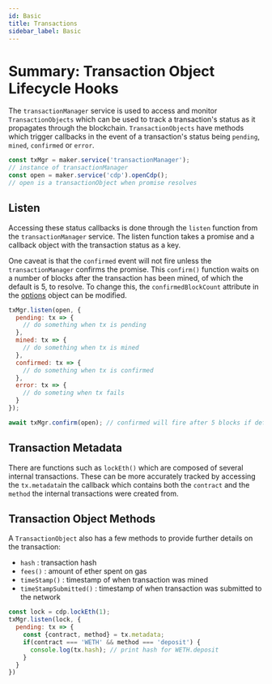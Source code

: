 ```yaml
---
id: Basic
title: Transactions
sidebar_label: Basic
---
```

# Summary: Transaction Object Lifecycle Hooks

The `transactionManager` service is used to access and monitor `TransactionObjects` which can be used to track a transaction's status as it propagates through the blockchain. `TransactionObjects` have methods which trigger callbacks in the event of a transaction's status being `pending`, `mined`, `confirmed` or `error`.

```js
const txMgr = maker.service('transactionManager');
// instance of transactionManager
const open = maker.service('cdp').openCdp();
// open is a transactionObject when promise resolves
```

## Listen

Accessing these status callbacks is done through the `listen` function from the `transactionManager` service. The listen function takes a promise and a callback object with the transaction status as a key.

One caveat is that the `confirmed` event will not fire unless the `transactionManager` confirms the promise. This `confirm()` function waits on a number of blocks after the transaction has been mined, of which the default is 5, to resolve. To change this, the `confirmedBlockCount` attribute in the [options](https://makerdao.com/documentation/#options) object can be modified.

```js
txMgr.listen(open, {
  pending: tx => {
    // do something when tx is pending
  },
  mined: tx => {
    // do something when tx is mined
  },
  confirmed: tx => {
    // do something when tx is confirmed       
  },
  error: tx => {
    // do someting when tx fails
  }
});

await txMgr.confirm(open); // confirmed will fire after 5 blocks if default
```


## Transaction Metadata

There are functions such as `lockEth()` which are composed of several internal transactions. These can be more accurately tracked by accessing the `tx.metadata`in the callback which contains both the `contract` and the `method` the internal transactions were created from.


## Transaction Object Methods

A `TransactionObject` also has a few methods to provide further details on the transaction:

- `hash` : transaction hash
- `fees()` : amount of ether spent on gas
- `timeStamp()` : timestamp of when transaction was mined
- `timeStampSubmitted()` : timestamp of when transaction was submitted to the network

```js
const lock = cdp.lockEth(1);
txMgr.listen(lock, {
  pending: tx => {
    const {contract, method} = tx.metadata;
    if(contract === 'WETH' && method === 'deposit') {
      console.log(tx.hash); // print hash for WETH.deposit
    }
  }
})

```
